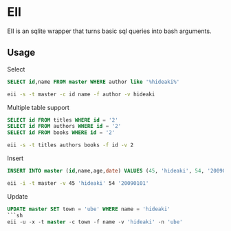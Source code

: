 EII
==
EII is an sqlite wrapper that turns basic sql queries into bash arguments.

Usage
--
Select
```sql
SELECT id,name FROM master WHERE author like '%hideaki%'
```
```sh
eii -s -t master -c id name -f author -v hideaki
```

Multiple table support
```sql
SELECT id FROM titles WHERE id = '2'
SELECT id FROM authors WHERE id = '2'
SELECT id FROM books WHERE id = '2'
```
```sh
eii -s -t titles authors books -f id -v 2
```

Insert
```sql
INSERT INTO master (id,name,age,date) VALUES (45, 'hideaki', 54, '20090101')
```
```sh
eii -i -t master -v 45 'hideaki' 54 '20090101'
```

Update
```sql
UPDATE master SET town = 'ube' WHERE name = 'hideaki'
```sh
eii -u -x -t master -c town -f name -v 'hideaki' -n 'ube'
```
